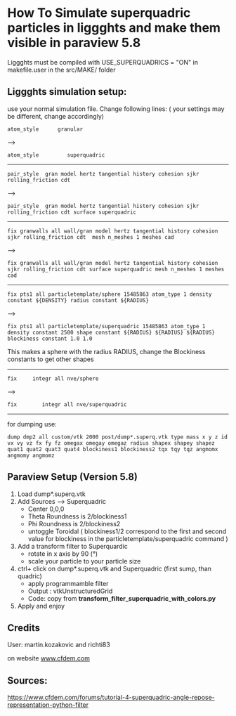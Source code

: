 # How To Simulate superquadric particles in liggghts and make them visible in paraview 5.8

Liggghts must be compiled with 
USE_SUPERQUADRICS = "ON"
in makefile.user in the src/MAKE/ folder

## Liggghts simulation setup:
use your normal simulation file. Change following lines:
( your settings may be different, change accordingly)

`atom_style      granular `

--> 

`atom_style 	    superquadric`


-----------------------------------------------------------
`pair_style  gran model hertz tangential history cohesion sjkr rolling_friction cdt `

--> 

`pair_style  gran model hertz tangential history cohesion sjkr rolling_friction cdt surface superquadric`

-----------------------------------------------------------
`fix granwalls all wall/gran model hertz tangential history cohesion sjkr rolling_friction cdt  mesh n_meshes 1 meshes cad`

-->

`fix granwalls all wall/gran model hertz tangential history cohesion sjkr rolling_friction cdt surface superquadric mesh n_meshes 1 meshes cad `

-----------------------------------------------------------
`fix pts1 all particletemplate/sphere 15485863 atom_type 1 density constant ${DENSITY} radius constant ${RADIUS}`

-->

`fix pts1 all particletemplate/superquadric 15485863 atom_type 1 density constant 2500 shape constant ${RADIUS} ${RADIUS} ${RADIUS} blockiness constant 1.0 1.0`

This makes a sphere with the radius RADIUS, change the Blockiness constants to get other shapes

-----------------------------------------------------------
`fix     integr all nve/sphere`

-->

`fix		integr all nve/superquadric`

-----------------------------------------------------------

for dumping use:

`dump dmp2 all custom/vtk 2000 post/dump*.superq.vtk type mass x y z id vx vy vz fx fy fz omegax omegay omegaz radius shapex shapey shapez quat1 quat2 quat3 quat4 blockiness1 blockiness2 tqx tqy tqz angmomx angmomy angmomz`


## Paraview Setup (Version 5.8)

1. Load dump*.superq.vtk
2. Add Sources --> Superquadric
    - Center 0,0,0
    - Theta Roundness is 2/blockiness1
    - Phi Roundness is 2/blockiness2
    - untoggle Toroidal
    ( blockiness1/2 correspond to the first and second value for blockiness in the particletemplate/superquadric command )
3. Add a transform filter to Superquardic
    - rotate  in x axis by 90 (°)
    - scale your particle to your particle size
4. ctrl+ click on dump*.superq.vtk and Superquadric (first sump, than quadric)
    - apply programmamble filter
    - Output : vtkUnstructuredGrid
    - Code: copy from  __transform_filter_superquadric_with_colors.py__
5. Apply and enjoy



## Credits
User: 
martin.kozakovic 
and
richti83

on website www.cfdem.com



## Sources:
https://www.cfdem.com/forums/tutorial-4-superquadric-angle-repose-representation-python-filter



